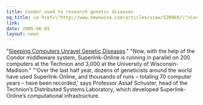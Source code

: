```yaml
---
title: Condor used to research genetic diseases
og_title: <a href=\"http://www.newswise.com/articles/view/520969/\">Condor used to research genetic diseases</a>r
link: 
date: 2006-06-01
layout: news
---
```


"<a href="http://www.newswise.com/articles/view/520969/" data-proofer-ignore>Sleeping Computers Unravel Genetic Diseases</a>."  "Now, with the help of the Condor middleware system, Superlink-Online is running in parallel on 200 computers at the Technion and 3,000 at the University of Wisconsin-Madison."  "'Over the last half year, dozens of geneticists around the world have used Superlink-Online, and thousands of runs – totaling 70 computer years – have been recorded,' says Professor Assaf Schuster, head of the Technion’s Distributed Systems Laboratory, which developed Superlink-Online’s computational infrastructure.